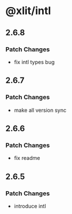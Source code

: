 # @xlit/intl

## 2.6.8

### Patch Changes

- fix intl types bug

## 2.6.7

### Patch Changes

- make all version sync

## 2.6.6

### Patch Changes

- fix readme

## 2.6.5

### Patch Changes

- introduce intl
